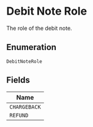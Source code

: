 
# Debit Note Role

The role of the debit note.

## Enumeration

`DebitNoteRole`

## Fields

| Name |
|  --- |
| `CHARGEBACK` |
| `REFUND` |

